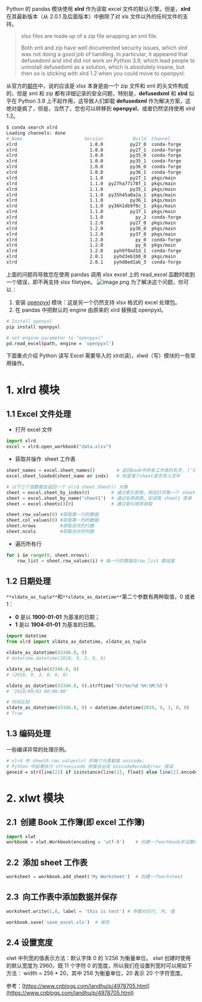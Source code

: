 Python 的 pandas 模块使用 **xlrd** 作为读取 excel 文件的默认引擎。但是，**xlrd** 在其最新版本（从 2.0.1 及后面版本）中删除了对 xls 文件以外的任何文件的支持。

> xlsx files are made up of a zip file wrapping an xml file.
>
> Both xml and zip have well documented security issues, which xlrd was not doing a good job of handling. In particular, it appeared that defusedxml and xlrd did not work on Python 3.9, which lead people to uninstall defusedxml as a solution, which is absolutely insane, but then so is sticking with xlrd 1.2 when you could move to openpyxl.

从官方的[邮件](https://groups.google.com/g/python-excel/c/IRa8IWq_4zk/m/Af8-hrRnAgAJ)中，说的应该是 xlsx 本身是由一个 zip 文件和 xml 的头文件构成的，但是 xml 和 zip 都有详细记录的安全问题，特别是，**defusedxml** 和 **xlrd** 似乎在 Python 3.9 上不起作用，这导致人们卸载 **defusedxml** 作为解决方案，这绝对是疯了，但是，当然了，您也可以转移到 **openpyxl**，或者仍然坚持使用 xlrd 1.2。

```bash
$ conda search xlrd
Loading channels: done
# Name                       Version           Build  Channel
xlrd                           1.0.0          py27_0  conda-forge
xlrd                           1.0.0          py27_1  conda-forge
xlrd                           1.0.0          py35_0  conda-forge
xlrd                           1.0.0          py35_1  conda-forge
xlrd                           1.0.0          py36_0  conda-forge
xlrd                           1.0.0          py36_1  conda-forge
xlrd                           1.1.0          py27_1  pkgs/main
xlrd                           1.1.0  py27ha77178f_1  pkgs/main
xlrd                           1.1.0          py35_1  pkgs/main
xlrd                           1.1.0  py35h45a0a2a_1  pkgs/main
xlrd                           1.1.0          py36_1  pkgs/main
xlrd                           1.1.0  py36h1db9f0c_1  pkgs/main
xlrd                           1.1.0          py37_1  pkgs/main
xlrd                           1.1.0            py_2  conda-forge
xlrd                           1.2.0          py27_0  pkgs/main
xlrd                           1.2.0          py36_0  pkgs/main
xlrd                           1.2.0          py37_0  pkgs/main
xlrd                           1.2.0            py_0  conda-forge
xlrd                           1.2.0            py_0  pkgs/main
xlrd                           1.2.0    pyh9f0ad1d_1  conda-forge
xlrd                           2.0.1    pyhd3eb1b0_0  pkgs/main
xlrd                           2.0.1    pyhd8ed1ab_3  conda-forge
```

上面的问题将导致您在使用 pandas 调用 xlsx excel 上的 read_excel 函数时收到一个错误，即不再支持 xlsx filetype。
![image.png](https://shub-1251708715.cos.ap-guangzhou.myqcloud.com/elog-docs-images/Fg6HK5M3KsF5KE0SMNROvn1g9PHc.png)
为了解决这个问题，你可以：

1. 安装 [openpyxl](https://openpyxl.readthedocs.io/en/stable/) 模块：这是另一个仍然支持 xlsx 格式的 excel 处理包。
2. 在 pandas 中把默认的 engine 由原来的 xlrd 替换成 openpyxl。

```bash
# Install openyxl
pip install openpyxl

# set engine parameter to "openpyxl"
pd.read_excel(path, engine = 'openpyxl')
```

下面重点介绍 Python 读写 Excel 需要导入的 xlrd(读)，xlwd（写）模块的一些常用操作。

# 1. xlrd 模块

## 1.1 Excel 文件处理

- 打开 excel 文件

```python
import xlrd
excel = xlrd.open_workbook("data.xlsx")
```

- 获取并操作  sheet 工作表

```python
sheet_names = excel.sheet_names()        # 返回book中所有工作表的名字, ['Sheet1', 'Sheet2', 'Sheet3']
excel.sheet_loaded(sheet_name or indx)   # 检查某个sheet是否导入完毕

# 以下三个函数都会返回一个 xlrd.sheet.Sheet() 对象
sheet = excel.sheet_by_index(0)        # 通过索引获取，例如打开第一个 sheet 表格
sheet = excel.sheet_by_name("sheet1")  # 通过名称获取，如读取 sheet1 表单
sheet = excel.sheets()[0]              # 通过索引顺序获取

sheet.row_values(0) #获取第一行的数据
sheet.col_values(0) #获取第一列的数据
sheet.nrows         #获取总共的行数
sheet.ncols         #获取总共的列数
```

- 遍历所有行

```python
for i in range(0, sheet.nrows):
    row_list = sheet.row_values(i) # 每一行的数据在row_list 数组里
```

## 1.2 日期处理

`**xldate_as_tuple**`和`**xldate_as_datetime**`第二个参数有两种取值，0 或者 1：

- **0** 是以 **1900-01-01** 为基准的日期；
- **1** 是以 **1904-01-01** 为基准的日期。

```python
import datetime
from xlrd import xldate_as_datetime, xldate_as_tuple

xldate_as_datetime(43346.0, 0)
# datetime.datetime(2018, 9, 3, 0, 0)

xldate_as_tuple(43346.0, 0)
# (2018, 9, 3, 0, 0, 0)

xldate_as_datetime(43346.0, 0).strftime('%Y/%m/%d %H:%M:%S')
# '2018/09/03 00:00:00'

# 时间比较
xldate_as_datetime(43346.0, 0) < datetime.datetime(2019, 9, 3, 0, 0)
# True

```

## 1.3 编码处理

一些编译异常的处理示例。

```bash
# xlrd 中 sheet0.row_values(n) 的每个元素都是 unicode;
# Python 中如果执行 str+unicode 拼接会出现 UnicodeDecodeError 错误.
geneid = str(line[2]) if isinstance(line[2], float) else line[2].encode("utf-8")
```

# 2. xlwt 模块

## 2.1  创建 Book 工作簿(即 excel 工作簿)

```python
import xlwt
workbook = xlwt.Workbook(encoding = 'utf-8')	# 创建一个workbook并设置编码形式
```

## 2.2  添加 sheet 工作表

```python
worksheet = workbook.add_sheet('My Worksheet')  # 创建一个worksheet
```

## 2.3  向工作表中添加数据并保存

```python
worksheet.write(1,0, label = 'this is test') # 参数对应行, 列, 值

workbook.save('save_excel.xls')  # 保存
```

## 2.4 设置宽度

xlwt 中列宽的值表示方法：默认字体 0 的 1/256 为衡量单位。
xlwt 创建时使用的默认宽度为 2960，既 11 个字符 0 的宽度，所以我们在设置列宽时可以用如下方法：
width = 256 \* 20，其中 256 为衡量单位，20 表示 20 个字符宽度。

参考：[https://www.cnblogs.com/landhu/p/4978705.html](https://www.cnblogs.com/landhu/p/4978705.html)
